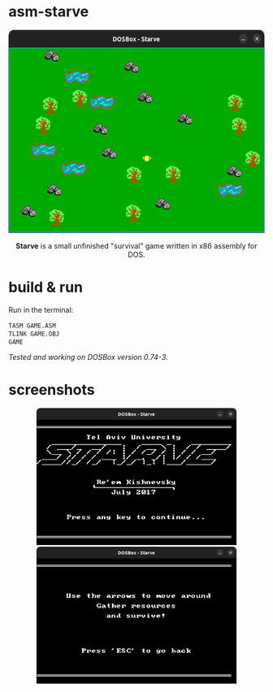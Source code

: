# asm-starve

<p align="center">
  <img height=400 src="img/game.png">
</p>
<p align="center">
<b>Starve</b> is a small unfinished "survival" game written in x86 assembly for DOS.
</p>


# build & run
Run in the terminal:

    TASM GAME.ASM
    TLINK GAME.OBJ
    GAME

_Tested and working on DOSBox version 0.74-3._

# screenshots
<p float="left" align="center">
  <img height=270 src="img/intro.png">
  <img height=270 src="img/help.png">
</p>
 
